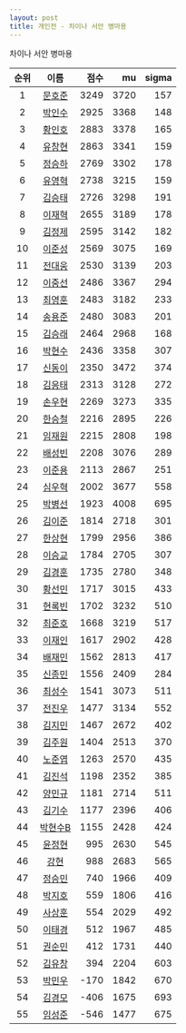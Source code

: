 ```yaml
---
layout: post
title: 개인전 - 차이나 서안 병마용
---
```


차이나 서안 병마용

| 순위 | 이름 | 점수 | mu | sigma |
|:---:|:---:|---:|---:|---:|
| 1 | [문호준](../munhojun) | 3249 | 3720 | 157 |
| 2 | [박인수](../bakinsu) | 2925 | 3368 | 148 |
| 3 | [황인호](../hwanginho) | 2883 | 3378 | 165 |
| 4 | [유창현](../yuchanghyeon) | 2863 | 3341 | 159 |
| 5 | [정승하](../jeongseungha) | 2769 | 3302 | 178 |
| 6 | [유영혁](../yuyeonghyeok) | 2738 | 3215 | 159 |
| 7 | [김승태](../gimseungtae) | 2726 | 3298 | 191 |
| 8 | [이재혁](../ijaehyeok) | 2655 | 3189 | 178 |
| 9 | [김정제](../gimjeongje) | 2595 | 3142 | 182 |
| 10 | [이준성](../ijunseong) | 2569 | 3075 | 169 |
| 11 | [전대웅](../jeondaewoong) | 2530 | 3139 | 203 |
| 12 | [이중선](../ijungseon) | 2486 | 3367 | 294 |
| 13 | [최영훈](../choiyeonghun) | 2483 | 3182 | 233 |
| 14 | [송용준](../songyongjun) | 2480 | 3083 | 201 |
| 15 | [김승래](../gimseungrae) | 2464 | 2968 | 168 |
| 16 | [박현수](../bakhyeonsu) | 2436 | 3358 | 307 |
| 17 | [신동이](../shindongi) | 2350 | 3472 | 374 |
| 18 | [김응태](../gimeungtae) | 2313 | 3128 | 272 |
| 19 | [손우현](../sonuhyeon) | 2269 | 3273 | 335 |
| 20 | [한승철](../hanseungcheol) | 2216 | 2895 | 226 |
| 21 | [임재원](../imjaewon) | 2215 | 2808 | 198 |
| 22 | [배성빈](../baeseongbin) | 2208 | 3076 | 289 |
| 23 | [이준용](../ijunyong) | 2113 | 2867 | 251 |
| 24 | [심우혁](../shimuhyeok) | 2002 | 3677 | 558 |
| 25 | [박병선](../bakbyeongseon) | 1923 | 4008 | 695 |
| 26 | [김이준](../gimijun) | 1814 | 2718 | 301 |
| 27 | [한상현](../hansanghyeon) | 1799 | 2956 | 386 |
| 28 | [이승교](../iseunggyo) | 1784 | 2705 | 307 |
| 29 | [김경훈](../gimgyeonghun) | 1735 | 2780 | 348 |
| 30 | [황선민](../hwangseongmin) | 1717 | 3015 | 433 |
| 31 | [현록빈](../hyeonrokbin) | 1702 | 3232 | 510 |
| 32 | [최준호](../choijunho) | 1668 | 3219 | 517 |
| 33 | [이재인](../ijaein) | 1617 | 2902 | 428 |
| 34 | [배재민](../baejaemin) | 1562 | 2813 | 417 |
| 35 | [신종민](../shinjongmin) | 1556 | 2409 | 284 |
| 36 | [최성수](../choiseongsu) | 1541 | 3073 | 511 |
| 37 | [전진우](../jeonjinwoo) | 1477 | 3134 | 552 |
| 38 | [김지민](../gimjimin) | 1467 | 2672 | 402 |
| 39 | [김주원](../gimjuwon) | 1404 | 2513 | 370 |
| 40 | [노준엽](../nojunyeob) | 1263 | 2570 | 435 |
| 41 | [김진석](../gimjinseok) | 1198 | 2352 | 385 |
| 42 | [양민규](../yangmingyu) | 1181 | 2714 | 511 |
| 43 | [김기수](../gimgisu) | 1177 | 2396 | 406 |
| 44 | [박현수B](../bakhyeonsu-b) | 1155 | 2428 | 424 |
| 45 | [윤정현](../yunjeonghyeon) | 995 | 2630 | 545 |
| 46 | [강현](../ganghyeon) | 988 | 2683 | 565 |
| 47 | [정승민](../jeongseungmin) | 740 | 1966 | 409 |
| 48 | [박지호](../bakjiho) | 559 | 1806 | 416 |
| 49 | [사상훈](../sasanghun) | 554 | 2029 | 492 |
| 50 | [이태경](../itaegyoeng) | 512 | 1967 | 485 |
| 51 | [권순민](../gweonsoonmin) | 412 | 1731 | 440 |
| 52 | [김유창](../gimyuchang) | 394 | 2204 | 603 |
| 53 | [박민우](../bakminu) | -170 | 1842 | 670 |
| 54 | [김경모](../gimgyeongmo) | -406 | 1675 | 693 |
| 55 | [임성준](../imseongjun) | -546 | 1477 | 675 |
